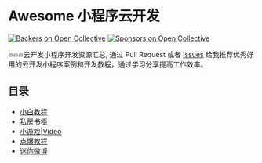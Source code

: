 # Awesome 小程序云开发

[![Backers on Open Collective](https://opencollective.com/awesome-mac/backers/badge.svg)](#backers) 
[![Sponsors on Open Collective](https://opencollective.com/awesome-mac/sponsors/badge.svg)](#sponsors)

🔥🔥🔥云开发小程序开发资源汇总, 通过 Pull Request 或者 [issues](https://github.com/NineDfish/awesome-cloudBase/issues/new/choose) 给我推荐优秀好用的云开发小程序案例和开发教程，通过学习分享提高工作效率。

## 目录

- [小白教程](https://juejin.im/post/5cf86bc7e51d4556d86c7a82)
- [私房书柜](https://cloud.tencent.com/edu/learning/learn-100005-1244/3142)
- [小游戏|Video](https://ke.qq.com/course/413245?_bid=167&_wv=1&taid=3516422869634621)
- [点爆教程](https://www.jianshu.com/p/b99f73eb972c)
- [迷你微博](https://juejin.im/post/5d37c090f265da1b8c19cbbf#heading-5)
